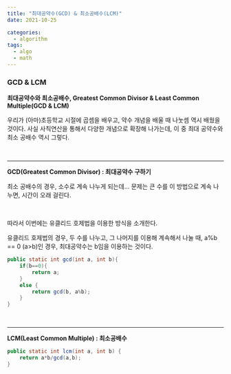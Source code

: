 ```yaml
---
title: "최대공약수(GCD) & 최소공배수(LCM)"
date: 2021-10-25

categories:
  - algorithm
tags:
  - algo
  - math
---
```


### GCD & LCM

**최대공약수와 최소공배수, Greatest Common Divisor & Least Common Multiple(GCD & LCM)**

우리가 (아마)초등학교 시절에 곱셈을 배우고, 약수 개념을 배울 때 나눗셈 역시 배웠을 것이다. 사실 사칙연산을 통해서 다양한 개념으로 확장해 나가는데, 이 중 최대 공약수와 최소 공배수 역시 그렇다.

<br>

---

**GCD(Greatest Common Divisor) : 최대공약수 구하기**
<br>
 
최소 공배수의 경우, 소수로 계속 나누게 되는데... 문제는 큰 수를 이 방법으로 계속 나누면, 시간이 오래 걸린다. 

<br>

따라서 이번에는 유클리드 호제법을 이용한 방식을 소개한다.

유클리드 호제법의 경우, 두 수를 나누고, 그 나머지를 이용해 계속해서 나눌 때, a%b == 0 (a>b)인 경우, 최대공약수는 b임을 이용하는 것이다.


```java
public static int gcd(int a, int b){
	if(b==0){
		return a;
	}
	else {
		return gcd(b, a%b);
	}
}
```

<br>



---

**LCM(Least Common Multiple) : 최소공배수**

```java
public static int lcm(int a, int b) {
	return a*b/gcd(a,b);
}
```

<br>
<br>
